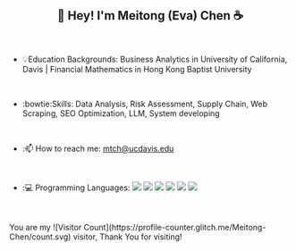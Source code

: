 <h2 align="center">👋 Hey! I'm Meitong (Eva) Chen ☕</h2>

<br />

- 💡Education Backgrounds: Business Analytics in University of California, Davis | Financial Mathematics in Hong Kong Baptist University
<br />

- :bowtie:Skills: Data Analysis,  Risk Assessment, Supply Chain, Web Scraping, SEO Optimization, LLM, System developing
<br />

- :📫 How to reach me: mtch@ucdavis.edu
<br />

- :💻 Programming Languages:  ![](https://img.shields.io/badge/R-276DC3?style=for-the-badge&logo=r&logoColor=white)
![](https://img.shields.io/badge/Python-3776AB?style=for-the-badge&logo=python&logoColor=white)
![](https://img.shields.io/badge/C++-00599C?style=for-the-badge&logo=cplusplus&logoColor=white)
![](https://img.shields.io/badge/MySQL-F29111?style=for-the-badge&logo=mysql&logoColor=white)
![](https://img.shields.io/badge/MATLAB-0076A8?style=for-the-badge&logo=matlab&logoColor=white)
![](https://img.shields.io/badge/Tableau-E97627?style=for-the-badge&logo=tableau&logoColor=white)
<br />
<br />
You are my ![Visitor Count](https://profile-counter.glitch.me/Meitong-Chen/count.svg)
 visitor, Thank You for visiting!



